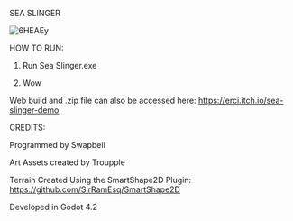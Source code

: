 SEA SLINGER

![6HEAEy](https://github.com/user-attachments/assets/4c9313d8-9da6-471d-9b40-67a197a834fe)

HOW TO RUN:

1. Run Sea Slinger.exe

2. Wow

Web build and .zip file can also be accessed here:
https://erci.itch.io/sea-slinger-demo



CREDITS:

Programmed by Swapbell

Art Assets created by Troupple

Terrain Created Using the SmartShape2D Plugin: https://github.com/SirRamEsq/SmartShape2D

Developed in Godot 4.2

